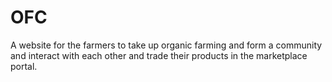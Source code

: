 # OFC
A website for the farmers to take up organic farming and form a community and interact with each other and trade their products in the marketplace portal. 
